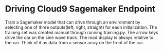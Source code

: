 # Driving Cloud9 Sagemaker Endpoint

<p>
Train a Sagemaker model that can drive through an environment by selecting one of three outputs(left, right, straight) for each initialization.
The training set was created manual through running  training.py. The arrow keys drive the car on the sine wave track. The road display is always relative to the car. Think of it as data from a sensor array on the front of the car.
  </p>
